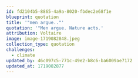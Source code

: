 ```yaml
---
id: fd2104b5-8865-4a9a-8020-fbdec2e68f1e
blueprint: quotation
title: '"men argue.."'
quotation: '"Men argue. Nature acts.'
attribution: Voltaire
image: image-1719082848.jpeg
collection_type: quotation
challenges:
  - climate
updated_by: 46c097c5-771c-49e2-b8c6-ba6009ae7172
updated_at: 1719082877
---
```

